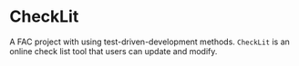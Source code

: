 # CheckLit

A FAC project with using test-driven-development methods. ``CheckLit`` is an online check list tool that users can update and modify.